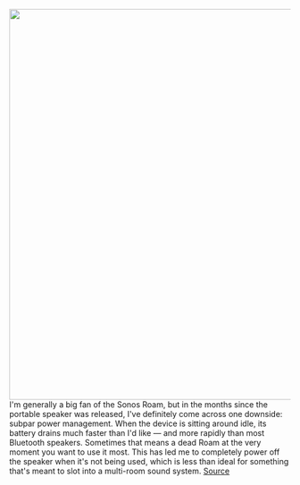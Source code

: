 <img src='https://cdn.vox-cdn.com/thumbor/bBfWo-Bw4PS33NOqJNmcNZFNBsQ=/0x0:2040x1360/1200x800/filters:focal(857x517:1183x843)/cdn.vox-cdn.com/uploads/chorus_image/image/69889512/RoamSidetable.0.jpg' width='700px' /><br/>
I'm generally a big fan of the Sonos Roam, but in the months since the portable speaker was released, I've definitely come across one downside: subpar power management. When the device is sitting around idle, its battery drains much faster than I'd like — and more rapidly than most Bluetooth speakers. Sometimes that means a dead Roam at the very moment you want to use it most. This has led me to completely power off the speaker when it's not being used, which is less than ideal for something that's meant to slot into a multi-room sound system.
<a href='https://www.theverge.com/2021/9/21/22686311/sonos-roam-battery-drain-fix-update-idle-inactive'> Source <a/>